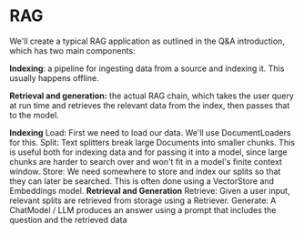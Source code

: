 # RAG
We'll create a typical RAG application as outlined in the Q&A introduction, which has two main components:

**Indexing**: a pipeline for ingesting data from a source and indexing it. This usually happens offline.

**Retrieval and generation:** the actual RAG chain, which takes the user query at run time and retrieves the relevant data from the index, then passes that to the model.

**Indexing**
Load: First we need to load our data. We'll use DocumentLoaders for this.
Split: Text splitters break large Documents into smaller chunks. This is useful both for indexing data and for passing it into a model, since large chunks are harder to search over and won't fit in a model's finite context window.
Store: We need somewhere to store and index our splits so that they can later be searched. This is often done using a VectorStore and Embeddings model.
**Retrieval and Generation**
Retrieve: Given a user input, relevant splits are retrieved from storage using a Retriever.
Generate: A ChatModel / LLM produces an answer using a prompt that includes the question and the retrieved data
